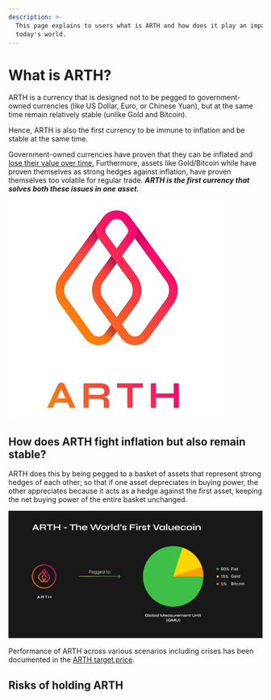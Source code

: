 ```yaml
---
description: >-
  This page explains to users what is ARTH and how does it play an impact in
  today's world.
---
```


# What is ARTH?

ARTH is a currency that is designed not to be pegged to government-owned currencies \(like US Dollar, Euro, or Chinese Yuan\), but at the same time remain relatively stable \(unlike Gold and Bitcoin\).

Hence, ARTH is also the first currency to be immune to inflation and be stable at the same time.

Government-owned currencies have proven that they can be inflated and[ lose their value over time.](../the-money-illusion.md) Furthermore, assets like Gold/Bitcoin while have proven themselves as strong hedges against inflation, have proven themselves too volatile for regular trade. _**ARTH is the first currency that solves both these issues in one asset.**_

![](../../.gitbook/assets/mahadao-asset-10%20%282%29.jpg)

## How does ARTH fight inflation but also remain stable? 

ARTH does this by being pegged to a basket of assets that represent strong hedges of each other; so that if one asset depreciates in buying power, the other appreciates because it acts as a hedge against the first asset, keeping the net buying power of the entire basket unchanged.

![](../../.gitbook/assets/image%20%2876%29.png)

Performance of ARTH across various scenarios including crises has been documented in the [ARTH target price](../../arth-201/what-is-the-global-measurement-uni-gmu.md). 

## Risks of holding ARTH


